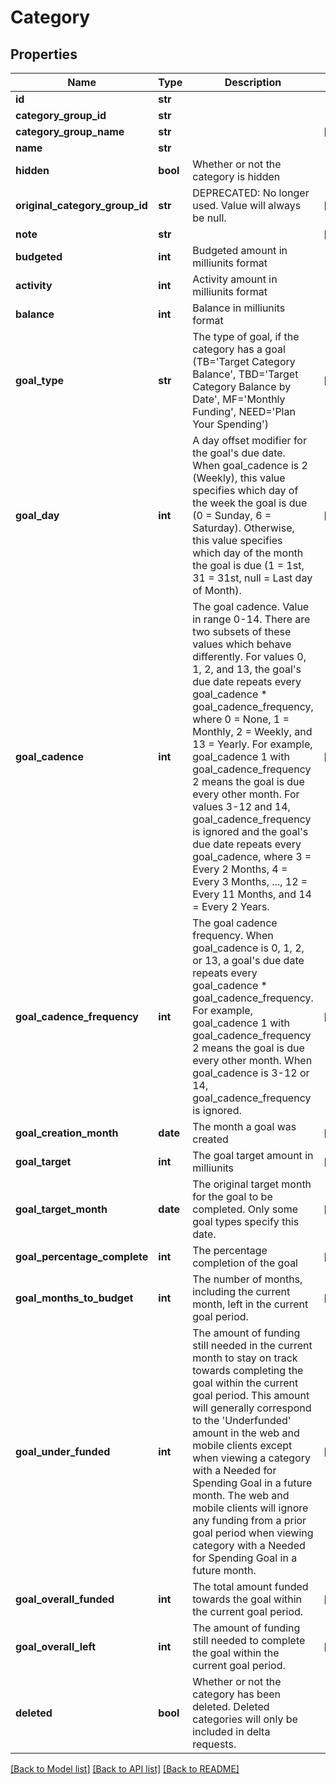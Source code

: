 # Category

## Properties
Name | Type | Description | Notes
------------ | ------------- | ------------- | -------------
**id** | **str** |  | 
**category_group_id** | **str** |  | 
**category_group_name** | **str** |  | [optional] 
**name** | **str** |  | 
**hidden** | **bool** | Whether or not the category is hidden | 
**original_category_group_id** | **str** | DEPRECATED: No longer used.  Value will always be null. | [optional] 
**note** | **str** |  | [optional] 
**budgeted** | **int** | Budgeted amount in milliunits format | 
**activity** | **int** | Activity amount in milliunits format | 
**balance** | **int** | Balance in milliunits format | 
**goal_type** | **str** | The type of goal, if the category has a goal (TB&#x3D;&#x27;Target Category Balance&#x27;, TBD&#x3D;&#x27;Target Category Balance by Date&#x27;, MF&#x3D;&#x27;Monthly Funding&#x27;, NEED&#x3D;&#x27;Plan Your Spending&#x27;) | [optional] 
**goal_day** | **int** | A day offset modifier for the goal&#x27;s due date. When goal_cadence is 2 (Weekly), this value specifies which day of the week the goal is due (0 &#x3D; Sunday, 6 &#x3D; Saturday). Otherwise, this value specifies which day of the month the goal is due (1 &#x3D; 1st, 31 &#x3D; 31st, null &#x3D; Last day of Month). | [optional] 
**goal_cadence** | **int** | The goal cadence. Value in range 0-14. There are two subsets of these values which behave differently. For values 0, 1, 2, and 13, the goal&#x27;s due date repeats every goal_cadence * goal_cadence_frequency, where 0 &#x3D; None, 1 &#x3D; Monthly, 2 &#x3D; Weekly, and 13 &#x3D; Yearly. For example, goal_cadence 1 with goal_cadence_frequency 2 means the goal is due every other month. For values 3-12 and 14, goal_cadence_frequency is ignored and the goal&#x27;s due date repeats every goal_cadence, where 3 &#x3D; Every 2 Months, 4 &#x3D; Every 3 Months, ..., 12 &#x3D; Every 11 Months, and 14 &#x3D; Every 2 Years. | [optional] 
**goal_cadence_frequency** | **int** | The goal cadence frequency. When goal_cadence is 0, 1, 2, or 13, a goal&#x27;s due date repeats every goal_cadence * goal_cadence_frequency. For example, goal_cadence 1 with goal_cadence_frequency 2 means the goal is due every other month.  When goal_cadence is 3-12 or 14, goal_cadence_frequency is ignored. | [optional] 
**goal_creation_month** | **date** | The month a goal was created | [optional] 
**goal_target** | **int** | The goal target amount in milliunits | [optional] 
**goal_target_month** | **date** | The original target month for the goal to be completed.  Only some goal types specify this date. | [optional] 
**goal_percentage_complete** | **int** | The percentage completion of the goal | [optional] 
**goal_months_to_budget** | **int** | The number of months, including the current month, left in the current goal period. | [optional] 
**goal_under_funded** | **int** | The amount of funding still needed in the current month to stay on track towards completing the goal within the current goal period.  This amount will generally correspond to the &#x27;Underfunded&#x27; amount in the web and mobile clients except when viewing a category with a Needed for Spending Goal in a future month.  The web and mobile clients will ignore any funding from a prior goal period when viewing category with a Needed for Spending Goal in a future month. | [optional] 
**goal_overall_funded** | **int** | The total amount funded towards the goal within the current goal period. | [optional] 
**goal_overall_left** | **int** | The amount of funding still needed to complete the goal within the current goal period. | [optional] 
**deleted** | **bool** | Whether or not the category has been deleted.  Deleted categories will only be included in delta requests. | 

[[Back to Model list]](../README.md#documentation-for-models) [[Back to API list]](../README.md#documentation-for-api-endpoints) [[Back to README]](../README.md)

